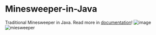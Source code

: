 # Minesweeper-in-Java
Traditional Minesweeper in Java. Read more in [documentation](https://github.com/KRobertK13/Minesweeper-inJava/blob/main/dokumentacio.pdf)!
![image](https://github.com/KRobertK13/Minesweeper-in-Java/assets/102753849/613c1843-a7d6-44bf-8249-49fa39118ece)
![miesweeper](https://github.com/KRobertK13/Minesweeper-in-Java/assets/102753849/2efcda01-5790-48b8-a1d9-aef3d2464dda)
